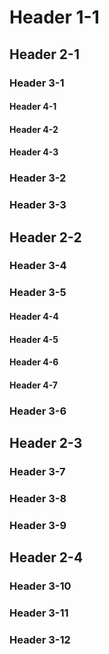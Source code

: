 # Header 1-1

## Header 2-1

### Header 3-1
#### Header 4-1
#### Header 4-2
#### Header 4-3
### Header 3-2
### Header 3-3

## Header 2-2

### Header 3-4
### Header 3-5
#### Header 4-4
#### Header 4-5
#### Header 4-6
#### Header 4-7

### Header 3-6

## Header 2-3

### Header 3-7
### Header 3-8
### Header 3-9

## Header 2-4

### Header 3-10
### Header 3-11
### Header 3-12